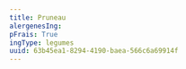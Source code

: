 ```yaml
---
title: Pruneau
alergenesIng:
pFrais: True
ingType: legumes
uuid: 63b45ea1-8294-4190-baea-566c6a69914f
---
```

